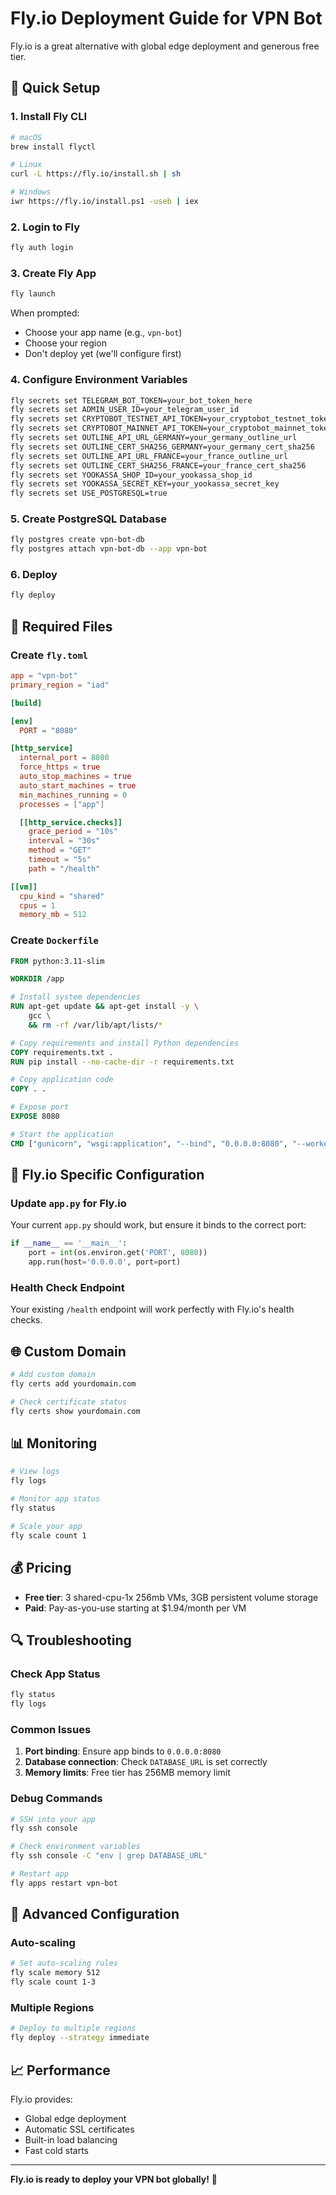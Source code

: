 # Fly.io Deployment Guide for VPN Bot

Fly.io is a great alternative with global edge deployment and generous free tier.

## 🚀 Quick Setup

### 1. Install Fly CLI

```bash
# macOS
brew install flyctl

# Linux
curl -L https://fly.io/install.sh | sh

# Windows
iwr https://fly.io/install.ps1 -useb | iex
```

### 2. Login to Fly

```bash
fly auth login
```

### 3. Create Fly App

```bash
fly launch
```

When prompted:

- Choose your app name (e.g., `vpn-bot`)
- Choose your region
- Don't deploy yet (we'll configure first)

### 4. Configure Environment Variables

```bash
fly secrets set TELEGRAM_BOT_TOKEN=your_bot_token_here
fly secrets set ADMIN_USER_ID=your_telegram_user_id
fly secrets set CRYPTOBOT_TESTNET_API_TOKEN=your_cryptobot_testnet_token
fly secrets set CRYPTOBOT_MAINNET_API_TOKEN=your_cryptobot_mainnet_token
fly secrets set OUTLINE_API_URL_GERMANY=your_germany_outline_url
fly secrets set OUTLINE_CERT_SHA256_GERMANY=your_germany_cert_sha256
fly secrets set OUTLINE_API_URL_FRANCE=your_france_outline_url
fly secrets set OUTLINE_CERT_SHA256_FRANCE=your_france_cert_sha256
fly secrets set YOOKASSA_SHOP_ID=your_yookassa_shop_id
fly secrets set YOOKASSA_SECRET_KEY=your_yookassa_secret_key
fly secrets set USE_POSTGRESQL=true
```

### 5. Create PostgreSQL Database

```bash
fly postgres create vpn-bot-db
fly postgres attach vpn-bot-db --app vpn-bot
```

### 6. Deploy

```bash
fly deploy
```

## 📁 Required Files

### Create `fly.toml`

```toml
app = "vpn-bot"
primary_region = "iad"

[build]

[env]
  PORT = "8080"

[http_service]
  internal_port = 8080
  force_https = true
  auto_stop_machines = true
  auto_start_machines = true
  min_machines_running = 0
  processes = ["app"]

  [[http_service.checks]]
    grace_period = "10s"
    interval = "30s"
    method = "GET"
    timeout = "5s"
    path = "/health"

[[vm]]
  cpu_kind = "shared"
  cpus = 1
  memory_mb = 512
```

### Create `Dockerfile`

```dockerfile
FROM python:3.11-slim

WORKDIR /app

# Install system dependencies
RUN apt-get update && apt-get install -y \
    gcc \
    && rm -rf /var/lib/apt/lists/*

# Copy requirements and install Python dependencies
COPY requirements.txt .
RUN pip install --no-cache-dir -r requirements.txt

# Copy application code
COPY . .

# Expose port
EXPOSE 8080

# Start the application
CMD ["gunicorn", "wsgi:application", "--bind", "0.0.0.0:8080", "--workers", "1", "--timeout", "120"]
```

## 🔧 Fly.io Specific Configuration

### Update `app.py` for Fly.io

Your current `app.py` should work, but ensure it binds to the correct port:

```python
if __name__ == '__main__':
    port = int(os.environ.get('PORT', 8080))
    app.run(host='0.0.0.0', port=port)
```

### Health Check Endpoint

Your existing `/health` endpoint will work perfectly with Fly.io's health checks.

## 🌐 Custom Domain

```bash
# Add custom domain
fly certs add yourdomain.com

# Check certificate status
fly certs show yourdomain.com
```

## 📊 Monitoring

```bash
# View logs
fly logs

# Monitor app status
fly status

# Scale your app
fly scale count 1
```

## 💰 Pricing

- **Free tier**: 3 shared-cpu-1x 256mb VMs, 3GB persistent volume storage
- **Paid**: Pay-as-you-use starting at $1.94/month per VM

## 🔍 Troubleshooting

### Check App Status

```bash
fly status
fly logs
```

### Common Issues

1. **Port binding**: Ensure app binds to `0.0.0.0:8080`
2. **Database connection**: Check `DATABASE_URL` is set correctly
3. **Memory limits**: Free tier has 256MB memory limit

### Debug Commands

```bash
# SSH into your app
fly ssh console

# Check environment variables
fly ssh console -C "env | grep DATABASE_URL"

# Restart app
fly apps restart vpn-bot
```

## 🚀 Advanced Configuration

### Auto-scaling

```bash
# Set auto-scaling rules
fly scale memory 512
fly scale count 1-3
```

### Multiple Regions

```bash
# Deploy to multiple regions
fly deploy --strategy immediate
```

## 📈 Performance

Fly.io provides:

- Global edge deployment
- Automatic SSL certificates
- Built-in load balancing
- Fast cold starts

---

**Fly.io is ready to deploy your VPN bot globally!** 🚀
